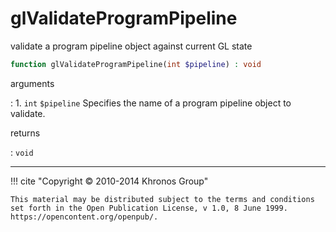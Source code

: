 # glValidateProgramPipeline
validate a program pipeline object against current GL state

```php
function glValidateProgramPipeline(int $pipeline) : void
```

arguments

:    1. `int` `$pipeline` Specifies the name of a program pipeline object to
    validate.

returns

:    `void` 

---
     

!!! cite "Copyright © 2010-2014 Khronos Group"

    This material may be distributed subject to the terms and conditions set forth in the Open Publication License, v 1.0, 8 June 1999. https://opencontent.org/openpub/.